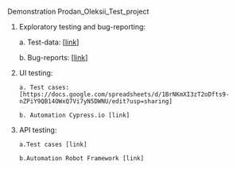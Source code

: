 Demonstration Prodan_Oleksii_Test_project
 

1. Exploratory testing and bug-reporting:

      a. Test-data: [[link](https://docs.google.com/spreadsheets/d/11LguX9HZoO0MtDe77FZcemjlXJOlZll1ar2rONesWoQ/edit?usp=sharing)]
      
      b. Bug-reports: [[link](https://docs.google.com/spreadsheets/d/1Rpi7WaixpVeaDymarkXZbpyci-eKLrLB_9vUPtPLJv0/edit?usp=sharing)]
      
2. UI testing:

       a. Test cases: [https://docs.google.com/spreadsheets/d/1BrNKmXI3zT2oDfts9-nZPiY9QB14OWxQ7Vi7yN5DWNU/edit?usp=sharing]
       
       b. Automation Cypress.io [link]
       
3. API testing:

       a.Test cases [link]
       
       b.Automation Robot Framework [link]
	
